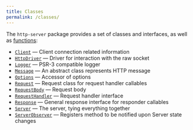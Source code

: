 ```yaml
---
title: Classes
permalink: /classes/
---
```

The `http-server` package provides a set of classes and interfaces, as well as [functions](functions.md):

- [`Client`](client.md) &mdash; Client connection related information
- [`HttpDriver`](httpdriver.md) &mdash; Driver for interaction with the raw socket
- [`Logger`](logger.md) &mdash; PSR-3 compatible logger
- [`Message`](message.md) &mdash; An abstract class represents HTTP message
- [`Options`](options.md) &mdash; Accessor of options
- [`Request`](request.md) &mdash; Request class for request handler callables
- [`RequestBody`](request-body.md) &mdash; Request body
- [`RequestHandler`](request-handler.md) &mdash; Request handler interface 
- [`Response`](response.md) &mdash; General response interface for responder callables
- [`Server`](server.md) &mdash; The server, tying everything together
- [`ServerObserver`](serverobserver.md) &mdash; Registers method to be notified upon Server state changes
